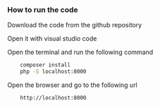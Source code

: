 ### How to run the code

Download the code from the github repository

Open it with visual studio code

Open the terminal and run the following command

```bash
    composer install
    php -S localhost:8000
```

Open the browser and go to the following url

```bash
    http://localhost:8000
```
